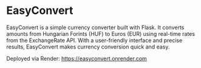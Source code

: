 # EasyConvert

EasyConvert is a simple currency converter built with Flask. It converts amounts from Hungarian Forints (HUF) to Euros (EUR) using real-time rates from the ExchangeRate API. With a user-friendly interface and precise results, EasyConvert makes currency conversion quick and easy.

Deployed via Render:
https://easyconvert.onrender.com
